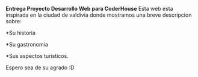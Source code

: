 **Entrega Proyecto Desarrollo Web para CoderHouse**
Esta web esta inspirada en la ciudad de valdivia donde mostramos una breve descripcion sobre:


*Su historia

*Su gastronomia

*Sus aspectos turisticos.


Espero sea de su agrado :D
